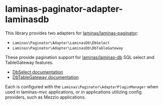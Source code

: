 # laminas-paginator-adapter-laminasdb

This library provides two adapters for [laminas/laminas-paginator](https://docs.laminas.dev/lmainas-paginator):

- `Laminas\Paginator\Adapter\LaminasDb\DbSelect`
- `Laminas\Paginator\Adapter\LaminasDb\DbTableGateway`

These provide pagination support for [laminas/laminas-db](https://docs.laminas.dev/laminas-db/) SQL select and TableGateway features.

- [DbSelect documentation](db-select.md)
- [DbTableGateway documentation](db-table-gateway.md)

Each is configured with the `Laminas\Paginator\AdapterPluginManager` when used in laminas-mvc applications, or in applications utilizing config providers, such as Mezzio applications.

